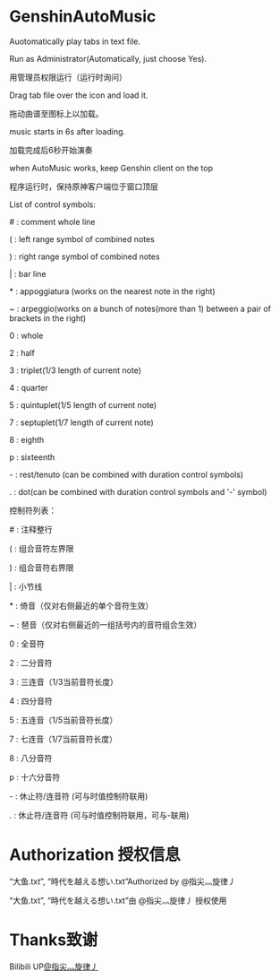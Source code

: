 # GenshinAutoMusic
Auotomatically play tabs in text file.

Run as Administrator(Automatically, just choose Yes).

用管理员权限运行（运行时询问）

Drag tab file over the icon and load it.

拖动曲谱至图标上以加载。

music starts in 6s after loading.

加载完成后6秒开始演奏

when AutoMusic works, keep Genshin client on the top

程序运行时，保持原神客户端位于窗口顶层

List of control symbols:
 
 \# : comment whole line
 
 \( : left range symbol of combined notes
 
 \) : right range symbol of combined notes
 
 \| : bar line


 \* : appoggiatura (works on the nearest note in the right)
 
 ~ : arpeggio(works on a bunch of notes(more than 1) between a pair of brackets in the right)
 
 0 : whole
 
 2 : half
 
 3 : triplet(1/3 length of current note)
 
 4 : quarter
 
 5 : quintuplet(1/5 length of current note)
 
 7 : septuplet(1/7 length of current note)
 
 8 : eighth
 
 p : sixteenth

 \- : rest/tenuto (can be combined with duration control symbols)

\. : dot(can be combined with duration control symbols and '-' symbol)



控制符列表：

\# : 注释整行
 
 \( : 组合音符左界限
 
 \) : 组合音符右界限
 
 \| : 小节线


 
 \* : 倚音（仅对右侧最近的单个音符生效）
 
 \~ : 琶音（仅对右侧最近的一组括号内的音符组合生效）
 
0 : 全音符
 
 2 : 二分音符

3 : 三连音（1/3当前音符长度）

4 : 四分音符
 
 5 : 五连音（1/5当前音符长度）
 
 7 : 七连音（1/7当前音符长度）
 
 8 : 八分音符
 
 p : 十六分音符

\- : 休止符/连音符 (可与时值控制符联用)
 
 \. : 休止符/连音符 (可与时值控制符联用，可与-联用)

# Authorization 授权信息

“大鱼.txt”, “時代を越える想い.txt”Authorized by @指尖灬旋律丿

“大鱼.txt”, “時代を越える想い.txt”由 @指尖灬旋律丿 授权使用

# Thanks致谢

Bilibili UP[@指尖灬旋律丿](https://space.bilibili.com/76052941)




